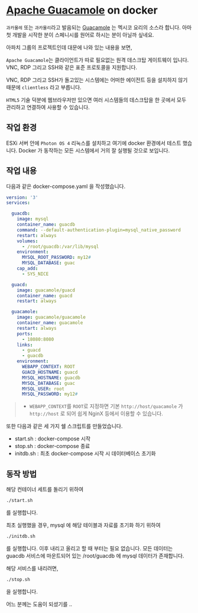 # [Apache Guacamole](https://guacamole.apache.org) on docker

`과카몰레` 또는 `과카몰리`라고 발음되는 [Guacamole](https://ko.wikipedia.org/wiki/과카몰레) 는 멕시코 요리의 소스라 합니다. 아마 첫 개발을 시작한 분이 스페니시를 원어로 하시는 분이 아닐까 싶네요.

아파치 그룹의 프로젝트인데 대문에 나와 있는 내용을 보면,

`Apache Guacamole`는 클라이언트가 따로 필요없는 원격 데스크탑 게이트웨이 입니다. VNC, RDP 그리고 SSH와 같은 표준 프로토콜을 지원합니다.

VNC, RDP 그리고 SSH가 돌고있는 시스템에는 어떠한 에이전트 등을 설치하지 않기 때문에 `clientless` 라고 부릅니다.

`HTML5` 기술 덕분에 웹브라우저만 있으면 여러 시스템들의 데스크탑을 한 곳에서 모두 관리하고 연결하여 사용할 수 있습니다.

## 작업 환경

ESXi 서버 안에 `Photon OS 4` 리눅스를 설치하고 여기에 docker 환경에서 테스트 했습니다. Docker 가 동작하는 모든 시스템에서 거의 잘 실행될 것으로 보입니다.

## 작업 내용

다음과 같은 docker-compose.yaml 을 작성했습니다.

``` yaml
version: '3'
services:

  guacdb:
    image: mysql
    container_name: guacdb
    command: --default-authentication-plugin=mysql_native_password
    restart: always
    volumes:
      - /root/guacdb:/var/lib/mysql
    environment:
      MYSQL_ROOT_PASSWORD: my12#
      MYSQL_DATABASE: guac
    cap_add:
      - SYS_NICE

  guacd:
    image: guacamole/guacd
    container_name: guacd
    restart: always

  guacamole:
    image: guacamole/guacamole
    container_name: guacamole
    restart: always
    ports:
      - 18080:8080
    links:
      - guacd
      - guacdb
    environment:
      WEBAPP_CONTEXT: ROOT
      GUACD_HOSTNAME: guacd
      MYSQL_HOSTNAME: guacdb
      MYSQL_DATABASE: guac
      MYSQL_USER: root
      MYSQL_PASSWORD: my12#
```

> * `WEBAPP_CONTEXT`를 `ROOT`로 지정하면 기본 `http://host/quacamole` 가 `http://host` 로 되어 쉽게 NginX 등에서 이용할 수 있습니다.

또한 다음과 같은 세 가지 쉘 스크립트를 만들었습니다.

* start.sh : docker-compose 시작
* stop.sh : docker-compose 종료
* initdb.sh : 최초 docker-compose 시작 시 데이터베이스 초기화

## 동작 방법

해당 컨테이너 세트를 돌리기 위하여 

``` bash
./start.sh
```
를 실행합니다.

최초 실행했을 경우, mysql 에 해당 테이블과 자료를 초기화 하기 위하여

``` bash
./initdb.sh
```
를 실행합니다. 이후 내리고 올리고 할 때 부터는 필요 없습니다. 모든 데이터는 guacdb 서비스에 마운트되어 있는 /root/guacdb 에 mysql 데이터가 존재합니다.

해당 서비스를 내리려면,

``` bash
./stop.sh
```
을 실행합니다.


어느 분께는 도움이 되셨기를 ..

